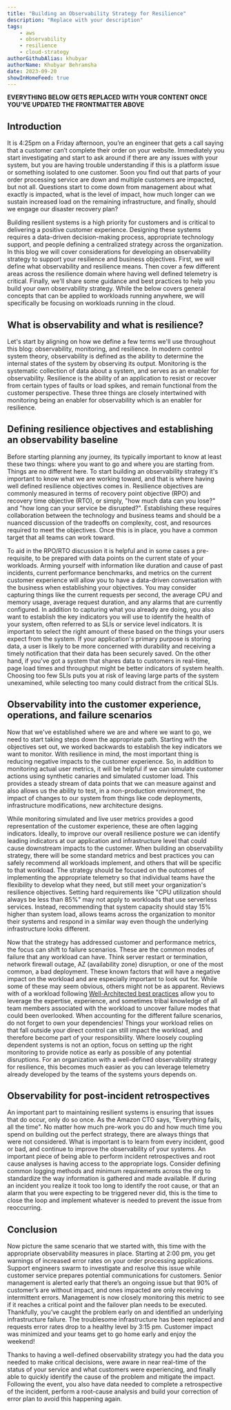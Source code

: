 ```yaml
---
title: "Building an Observability Strategy for Resilience"
description: "Replace with your description"
tags:
    - aws
    - observability
    - resilience
    - cloud-strategy
authorGithubAlias: khubyar
authorName: Khubyar Behramsha
date: 2023-09-20
showInHomeFeed: true
---
```

**EVERYTHING BELOW GETS REPLACED WITH YOUR CONTENT ONCE YOU'VE UPDATED THE FRONTMATTER ABOVE**

## Introduction

It is 4:25pm on a Friday afternoon, you’re an engineer that gets a call saying that a customer can’t complete their order on your website. Immediately you start investigating and start to ask around if there are any issues with your system, but you are having trouble understanding if this is a platform issue or something isolated to one customer. Soon you find out that parts of your order processing service are down and multiple customers are impacted, but not all. Questions start to come down from management about what exactly is impacted, what is the level of impact, how much longer can we sustain increased load on the remaining infrastructure, and finally, should we engage our disaster recovery plan? 

Building resilient systems is a high priority for customers and is critical to delivering a positive customer experience. Designing these systems requires a data-driven decision-making process, appropriate technology support, and people defining a centralized strategy across the organization. In this blog we will cover considerations for developing an observability strategy to support your resilience and business objectives. First, we will define what observability and resilience means. Then cover a few different areas across the resilience domain where having well defined telemetry is critical. Finally, we'll share some guidance and best practices to help you build your own observability strategy. While the below covers general concepts that can be applied to workloads running anywhere, we will specifically be focusing on workloads running in the cloud.

## What is observability and what is resilience?

Let's start by aligning on how we define a few terms we'll use throughout this blog: observability, monitoring, and resilience. In modern control system theory, observability is defined as the ability to determine the internal states of the system by observing its output. Monitoring is the systematic collection of data about a system, and serves as an enabler for observability. Resilience is the ability of an application to resist or recover from certain types of faults or load spikes, and remain functional from the customer perspective. These three things are closely intertwined with monitoring being an enabler for observability which is an enabler for resilience.

## Defining resilience objectives and establishing an observability baseline 

Before starting planning any journey, its typically important to know at least these two things: where you want to go and where you are starting from. Things are no different here. To start building an observability strategy it's important to know what we are working toward, and that is where having well defined resilience objectives comes in. Resilience objectives are commonly measured in terms of recovery point objective (RPO) and recovery time objective (RTO), or simply, "how much data can you lose?" and "how long can your service be disrupted?". Establishing these requires collaboration between the technology and business teams and should be a nuanced discussion of the tradeoffs on complexity, cost, and resources required to meet the objectives. Once this is in place, you have a common target that all teams can work toward. 

To aid in the RPO/RTO discussion it is helpful and in some cases a pre-requisite, to be prepared with data points on the current state of your workloads. Arming yourself with information like duration and cause of past incidents, current performance benchmarks, and metrics on the current customer experience will allow you to have a data-driven conversation with the business when establishing your objectives. You may consider capturing things like the current requests per second, the average CPU and memory usage, average request duration, and any alarms that are currently configured. In addition to capturing what you already are doing, you also want to establish the key indicators you will use to identify the health of your system, often referred to as SLIs or service level indicators. It is important to select the right amount of these based on the things your users expect from the system. If your application's primary purpose is storing data, a user is likely to be more concerned with durability and receiving a timely notification that their data has been securely saved. On the other hand, if you've got a system that shares data to customers in real-time, page load times and throughput might be better indicators of system health. Choosing too few SLIs puts you at risk of leaving large parts of the system unexamined, while selecting too many could distract from the critical SLIs. 

## Observability into the customer experience, operations, and failure scenarios

Now that we've established where we are and where we want to go, we need to start taking steps down the appropriate path. Starting with the objectives set out, we worked backwards to establish the key indicators we want to monitor. With resilience in mind, the most important thing is reducing negative impacts to the customer experience. So, in addition to monitoring actual user metrics, it will be helpful if we can simulate customer actions using synthetic canaries and simulated customer load. This provides a steady stream of data points that we can measure against and also allows us the ability to test, in a non-production environment, the impact of changes to our system from things like code deployments, infrastructure modifications, new architecture designs. 

While monitoring simulated and live user metrics provides a good representation of the customer experience, these are often lagging indicators. Ideally, to improve our overall resilience posture we can identify leading indicators at our application and infrastructure level that could cause downstream impacts to the customer. When building an observability strategy, there will be some standard metrics and best practices you can safely recommend all workloads implement, and others that will be specific to that workload. The strategy should be focused on the outcomes of implementing the appropriate telemetry so that individual teams have the flexibility to develop what they need, but still meet your organization's resilience objectives. Setting hard requirements like "CPU utilization should always be less than 85%" may not apply to workloads that use serverless services. Instead, recommending that system capacity should stay 15% higher than system load, allows teams across the organization to monitor their systems and respond in a similar way even though the underlying infrastructure looks different.

Now that the strategy has addressed customer and performance metrics, the focus can shift to failure scenarios. These are the common modes of failure that any workload can have. Think server restart or termination, network firewall outage, AZ (availability zone) disruption, or one of the most common, a bad deployment. These known factors that will have a negative impact on the workload and are especially important to look out for. While some of these may seem obvious, others might not be as apparent. Reviews with of a workload following [Well-Architected best practices](https://docs.aws.amazon.com/wellarchitected/latest/reliability-pillar/welcome.html) allow you to leverage the expertise, experience, and sometimes tribal knowledge of all team members associated with the workload to uncover failure modes that could been overlooked. When accounting for the different failure scenarios, do not forget to own your dependencies! Things your workload relies on that fall outside your direct control can still impact the workload, and therefore become part of your responsibility. Where loosely coupling dependent systems is not an option, focus on setting up the right monitoring to provide notice as early as possible of any potential disruptions. For an organization with a well-defined observability strategy for resilience, this becomes much easier as you can leverage telemetry already developed by the teams of the systems yours depends on.

## Observability for post-incident retrospectives

An important part to maintaining resilient systems is ensuring that issues that do occur, only do so once. As the Amazon CTO says, "Everything fails, all the time". No matter how much pre-work you do and how much time you spend on building out the perfect strategy, there are always things that were not considered. What is important is to learn from every incident, good or bad, and continue to improve the observability of your systems. An important piece of being able to perform incident retrospectives and root cause analyses is having access to the appropriate logs. Consider defining common logging methods and minimum requirements across the org to standardize the way information is gathered and made available. If during an incident you realize it took too long to identify the root cause, or that an alarm that you were expecting to be triggered never did, this is the time to close the loop and implement whatever is needed to prevent the issue from reoccurring.

## Conclusion

Now picture the same scenario that we started with, this time with the appropriate observability measures in place. Starting at 2:00 pm, you get warnings of increased error rates on your order processing applications. Support engineers swarm to investigate and resolve this issue while customer service prepares potential communications for customers. Senior management is alerted early that there’s an ongoing issue but that 90% of customer’s are without impact, and ones impacted are only receiving intermittent errors. Management is now closely monitoring this metric to see if it reaches a critical point and the failover plan needs to be executed. Thankfully, you’ve caught the problem early on and identified an underlying infrastructure failure. The troublesome infrastructure has been replaced and requests error rates drop to a healthy level by 3:15 pm. Customer impact was minimized and your teams get to go home early and enjoy the weekend!

Thanks to having a well-defined observability strategy you had the data you needed to make critical decisions, were aware in near real-time of the status of your service and what customers were experiencing, and finally able to quickly identify the cause of the problem and mitigate the impact. Following the event, you also have data needed to complete a retrospective of the incident, perform a root-cause analysis and build your correction of error plan to avoid this happening again.
